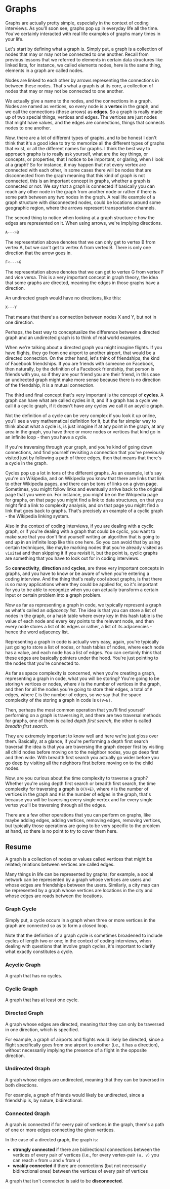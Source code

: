 # Graphs

Graphs are actually pretty simple, especially in the context of coding interviews. As you'll soon see, graphs pop up in everyday life all the time. You've certainly interacted with real life examples of graphs many times in your life.

Let's start by defining what a graph is. Simply put, a graph is a collection of nodes that may or may not be connected to one another. Recall from previous lessons that we referred to elements in certain data structures like linked lists, for instance, we called elements nodes, here is the same thing, elements in a graph are called nodes.

Nodes are linked to each other by arrows representing the connections in between these nodes. That's what a graph is at its core, a collection of nodes that may or may not be connected to one another.

We actually give a name to the nodes, and the connections in a graph. Nodes are named as vertices, so every node is a **vertex** in the graph, and we call the connections (those arrows) as **edges**. So a graph is really made up of two special things, vertices and edges. The vertices are just nodes that might have values, and the edges are connections, things that connects nodes to one another.

Now, there are a lot of different types of graphs, and to be honest I don't think that it's a good idea to try to memorize all the different types of graphs that exist, or all the different names for graphs. I think the best way to approach graphs is to really ask yourself, what are the key things, or concepts, or properties, that I notice to be important, or glaring, when I look at a graph? So for instance, it may happen that not every vertex are connected with each other, in some cases there will be nodes that are disconnected from the graph meaning that this kind of graph is not connected, this is an important concept in graphs, whether a graph is connected or not. We say that a graph is connected if basically you can reach any other node in the graph from another node or rather if there is some path between any two nodes in the graph. A real life example of a graph structure with disconnected nodes, could be locations around some geographic region, where the arrows represent transportation channels.

The second thing to notice when looking at a graph structure e how the edges are represented on it. When using arrows, we're implying directions.

```javascript
A--->B
```

The representation above denotes that we can only get to vertex B from vertex A, but we can't get to vertex A from vertex B. There is only one direction that the arrow goes in.

```javascript
F<--->G
```

The representation above denotes that we can get to vertex G from vertex F and vice versa. This is a very important concept in graph theory, the idea that some graphs are directed, meaning the edges in those graphs have a direction.

An undirected graph would have no directions, like this:

```javascript
X---Y
```

That means that there's a connection between nodes X and Y, but not in one direction.

Perhaps, the best way to conceptualize the difference between a directed graph and an undirected graph is to think of real world examples.

When we're talking about a directed graph you might imagine flights. If you have flights, they go from one airport to another airport, that would be a directed connection. On the other hand, let's think of friendships, the kind of Facebook friendships. If you are friends with someone on Facebook, then naturally, by the definition of a Facebook friendship, that person is friends with you, so if they are your friend you are their friend, in this case an undirected graph might make more sense because there is no direction of the friendship, it is a mutual connection.

The third and final concept that's very important is the concept of **cycles**. A graph can have what are called cycles in it, and if a graph has a cycle we call it a cyclic graph, if it doesn't have any cycles we call it an acyclic graph.

Not the definition of a cycle can be very complex if you look it up online, you'll see a very mathematical definition for it, but the far simpler way to think about what a cycle is, is just imagine if at any point in the graph, at any area in the graph, you have three or more nodes or vertices that kind go in an infinite loop - then you have a cycle.

If you're traversing through your graph, and you're kind of going down connections, and find yourself revisiting a connection that you've previously visited just by following a path of three edges, then that means that there's a cycle in the graph. 

Cycles pop up a lot in tons of the different graphs. As an example, let's say you're on Wikipedia, and on Wikipedia you know that there are links that link to other Wikipedia pages, and there can be tons of links on a given page. Sometimes, you might follow links and eventually arrive back to the original page that you were on. For instance, you might be on the Wikipedia page for graphs, on that page you might find a link to data structures, on that you might find a link to complexity analysis, and on that page you might find a link that goes back to graphs. That's precisely an example of a cyclic graph - the Wikipedia linking system.

Also in the context of coding interviews, if you are dealing with a cyclic graph, or if you're dealing with a graph that could be cyclic, you want to make sure that you don't find yourself writing an algorithm that is going to end up in an infinite loop like this one here. So you can avoid that by using certain techniques, like maybe marking nodes that you're already visited as `visited` and then skipping it if you revisit it, but the point is, cyclic graphs are something that you have to look out for in coding interviews.

So **connectivity**, **direction** and **cycles**, are three very important concepts in graphs, and you have to know or be aware of when you're entering a coding interview. And the thing that's really cool about graphs, is that there is so many applications where they could be applied for, so it's important for you to be able to recognize when you can actually transform a certain input or certain problem into a graph problem.

Now as far as representing a graph in code, we typically represent a graph as what's called an _adjacency list_. The idea is that you can store a list of nodes in the graph, or a hash table where every key in this hash table is the value of each node and every key points to the relevant node, and then every node stores a list of its edges or rather, a list of its adjacencies - hence the word adjacency list.

Representing a graph in code is actually very easy, again, you're typically just going to store a list of nodes, or hash tables of nodes, where each node has a value, and each node has a list of edges. You can certainly think that these edges are basically pointers under the hood. You're just pointing to the nodes that you're connected to.

As far as space complexity is concerned, when you're creating a graph, representing a graph in code, what you will be storing? You're going to be storing `V` vertices or nodes, where `V` is the number of vertices in the graph, and then for all the nodes you're going to store their edges, a total of `E` edges, where `E` is the number of edges, so we say that the space complexity of the storing a graph in code is `O(V+E)`.

Then, perhaps the most common operation that you'll find yourself performing on a graph is traversing it, and there are two traversal methods for graphs, one of them is called _depth first search_, the other is called _breadth first search_.

They are extremely important to know well and here we're just gloss over them. Basically, at a glance, if you're performing a depth first search traversal the idea is that you are traversing the graph deeper first by visiting all child nodes before moving on to the neighbor nodes, you go deep first and then wide. With breadth first search you actually go wider before you go deep by visiting all the neighbors first before moving on to the child nodes.

Now, are you curious about the time complexity to traverse a graph? Whether you're using depth first search or breadth first search, the time complexity for traversing a graph is `O(V+E)`, where `V` is the number of vertices in the graph and `E` is the number of edges in the graph, that's because you will be traversing every single vertex and for every single vertex you'll be traversing through all the edges.

There are a few other operations that you can perform on graphs, like maybe adding edges, adding vertices, removing edges, removing vertices, but typically those operations are going to be very specific to the problem at hand, so there is no point to try to cover them here.

## Resume

A graph is a collection of nodes or values called vertices that might be related; relations between vertices are called edges.

Many things in life can be represented by graphs; for example, a social network can be represented by a graph whose vertices are users and whose edges are friendships between the users. Similarly, a city map can be represented by a graph whose vertices are locations in the city and whose edges are roads between the locations.

### Graph Cycle

Simply put, a cycle occurs in a graph when three or more vertices in the graph are connected so as to form a closed loop.

Note that the definition of a graph cycle is sometimes broadened to include cycles of length two or one; in the context of coding interviews, when dealing with questions that involve graph cycles, it's important to clarify what exactly constitutes a cycle.

### Acyclic Graph

A graph that has no cycles.

### Cyclic Graph

A graph that has at least one cycle.

### Directed Graph

A graph whose edges are directed, meaning that they can only be traversed in one direction, which is specified.

For example, a graph of airports and flights would likely be directed, since a flight specifically goes from one airport to another (i.e., it has a direction), without necessarily implying the presence of a flight in the opposite direction.

### Undirected Graph

A graph whose edges are undirected, meaning that they can be traversed in both directions.

For example, a graph of friends would likely be undirected, since a friendship is, by nature, bidirectional.

### Connected Graph

A graph is connected if for every pair of vertices in the graph, there's a path of one or more edges connecting the given vertices.

In the case of a directed graph, the graph is:

- **strongly connected** if there are bidirectional connections between the vertices of every pair of vertices (i.e., for every vertex-pair `(u, v)` you can reach `v` from `u` and `u` from `v`)
- **weakly connected** if there are connections (but not necessarily bidirectional ones) between the vertices of every pair of vertices

A graph that isn't connected is said to be **disconnected**.
